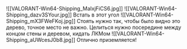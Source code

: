 ![[VALORANT-Win64-Shipping_MaIxjFiCS6.jpg]]
![[VALORANT-Win64-Shipping_dazv3SYour.jpg]]
Встать в этот угол
![[VALORANT-Win64-Shipping_mX3FWeFKoj.jpg]]
Стоять нужно так, чтобы было видно это дерево, точное место не важно. Целиться нужно посередине между концом стены и деревом, кидать ЛКМом
![[VALORANT-Win64-Shipping_aUWcesJ0b8.jpg]]
Отлично приземляется!